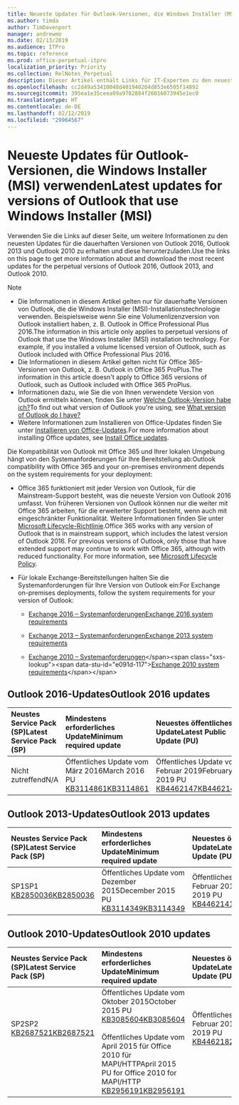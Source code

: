 ```yaml
---
title: Neueste Updates für Outlook-Versionen, die Windows Installer (MSI) verwenden
ms.author: timda
author: TimDavenport
manager: andrewmo
ms.date: 02/13/2019
ms.audience: ITPro
ms.topic: reference
ms.prod: office-perpetual-itpro
localization_priority: Priority
ms.collection: RelNotes_Perpetual
description: Dieser Artikel enthält Links für IT-Experten zu den neuesten Updateinformationen für dauerhafte Versionen von Outlook 2016, Outlook 2013 und Outlook 2010
ms.openlocfilehash: cc2d49a53410048d401940204d853e6505f14892
ms.sourcegitcommit: 395ea1e35ceea09a9782884f26016073945e1ec0
ms.translationtype: HT
ms.contentlocale: de-DE
ms.lasthandoff: 02/12/2019
ms.locfileid: "29964567"
---
```

# <a name="latest-updates-for-versions-of-outlook-that-use-windows-installer-msi"></a><span data-ttu-id="e091d-103">Neueste Updates für Outlook-Versionen, die Windows Installer (MSI) verwenden</span><span class="sxs-lookup"><span data-stu-id="e091d-103">Latest updates for versions of Outlook that use Windows Installer (MSI)</span></span>

<span data-ttu-id="e091d-104">Verwenden Sie die Links auf dieser Seite, um weitere Informationen zu den neuesten Updates für die dauerhaften Versionen von Outlook 2016, Outlook 2013 und Outlook 2010 zu erhalten und diese herunterzuladen.</span><span class="sxs-lookup"><span data-stu-id="e091d-104">Use the links on this page to get more information about and download the most recent updates for the perpetual versions of Outlook 2016, Outlook 2013, and Outlook 2010.</span></span>
  
> [!NOTE]
> - <span data-ttu-id="e091d-p101">Die Informationen in diesem Artikel gelten nur für dauerhafte Versionen von Outlook, die die Windows Installer (MSI)-Installationstechnologie verwenden. Beispielsweise wenn Sie eine Volumenlizenzversion von Outlook installiert haben, z. B. Outlook in Office Professional Plus 2016.</span><span class="sxs-lookup"><span data-stu-id="e091d-p101">The information in this article only applies to perpetual versions of Outlook that use the Windows Installer (MSI) installation technology. For example, if you installed a volume licensed version of Outlook, such as Outlook included with Office Professional Plus 2016.</span></span>
> - <span data-ttu-id="e091d-107">Die Informationen in diesem Artikel gelten nicht für Office 365-Versionen von Outlook, z. B. Outlook in Office 365 ProPlus.</span><span class="sxs-lookup"><span data-stu-id="e091d-107">The information in this article doesn't apply to Office 365 versions of Outlook, such as Outlook included with Office 365 ProPlus.</span></span>
> - <span data-ttu-id="e091d-108">Informationen dazu, wie Sie die von Ihnen verwendete Version von Outlook ermitteln können, finden Sie unter [Welche Outlook-Version habe ich?](https://support.office.com/article/b3a9568c-edb5-42b9-9825-d48d82b2257c)</span><span class="sxs-lookup"><span data-stu-id="e091d-108">To find out what version of Outlook you're using, see [What version of Outlook do I have?](https://support.office.com/article/b3a9568c-edb5-42b9-9825-d48d82b2257c)</span></span>
> - <span data-ttu-id="e091d-109">Weitere Informationen zum Installieren von Office-Updates finden Sie unter [Installieren von Office-Updates](https://support.office.com/article/2ab296f3-7f03-43a2-8e50-46de917611c5).</span><span class="sxs-lookup"><span data-stu-id="e091d-109">For more information about installing Office updates, see [Install Office updates](https://support.office.com/article/2ab296f3-7f03-43a2-8e50-46de917611c5).</span></span> 
  
<span data-ttu-id="e091d-110">Die Kompatibilität von Outlook mit Office 365 und Ihrer lokalen Umgebung hängt von den Systemanforderungen für Ihre Bereitstellung ab:</span><span class="sxs-lookup"><span data-stu-id="e091d-110">Outlook compatibility with Office 365 and your on-premises environment depends on the system requirements for your deployment:</span></span>
  
- <span data-ttu-id="e091d-p102">Office 365 funktioniert mit jeder Version von Outlook, für die Mainstream-Support besteht, was die neueste Version von Outlook 2016 umfasst. Von früheren Versionen von Outlook können nur die weiter mit Office 365 arbeiten, für die erweiterter Support besteht, wenn auch mit eingeschränkter Funktionalität. Weitere Informationen finden Sie unter [Microsoft Lifecycle-Richtlinie](https://support.microsoft.com/lifecycle).</span><span class="sxs-lookup"><span data-stu-id="e091d-p102">Office 365 works with any version of Outlook that is in mainstream support, which includes the latest version of Outlook 2016. For previous versions of Outlook, only those that have extended support may continue to work with Office 365, although with reduced functionality. For more information, see [Microsoft Lifecycle Policy](https://support.microsoft.com/lifecycle).</span></span>
    
- <span data-ttu-id="e091d-114">Für lokale Exchange-Bereitstellungen halten Sie die Systemanforderungen für Ihre Version von Outlook ein:</span><span class="sxs-lookup"><span data-stu-id="e091d-114">For Exchange on-premises deployments, follow the system requirements for your version of Outlook:</span></span>
    
  - [<span data-ttu-id="e091d-115">Exchange 2016 – Systemanforderungen</span><span class="sxs-lookup"><span data-stu-id="e091d-115">Exchange 2016 system requirements</span></span>](https://docs.microsoft.com/Exchange/plan-and-deploy/system-requirements)
    
  - [<span data-ttu-id="e091d-116">Exchange 2013 – Systemanforderungen</span><span class="sxs-lookup"><span data-stu-id="e091d-116">Exchange 2013 system requirements</span></span>](https://docs.microsoft.com/exchange/exchange-2013-system-requirements-exchange-2013-help)
    
  - <span data-ttu-id="e091d-117">[Exchange 2010 – Systemanforderungen](https://docs.microsoft.com/previous-versions/office/exchange-server-2010/aa996719(v=exchg.141))</span><span class="sxs-lookup"><span data-stu-id="e091d-117">[Exchange 2010 system requirements](https://docs.microsoft.com/previous-versions/office/exchange-server-2010/aa996719(v=exchg.141))</span></span>

   
## <a name="outlook-2016-updates"></a><span data-ttu-id="e091d-118">Outlook 2016-Updates</span><span class="sxs-lookup"><span data-stu-id="e091d-118">Outlook 2016 updates</span></span>

|<span data-ttu-id="e091d-119">**Neustes Service Pack (SP)**</span><span class="sxs-lookup"><span data-stu-id="e091d-119">**Latest Service Pack (SP)**</span></span>|<span data-ttu-id="e091d-120">**Mindestens erforderliches Update**</span><span class="sxs-lookup"><span data-stu-id="e091d-120">**Minimum required update**</span></span>|<span data-ttu-id="e091d-121">**Neuestes öffentliches Update**</span><span class="sxs-lookup"><span data-stu-id="e091d-121">**Latest Public Update (PU)**</span></span>|
|:-----|:-----|:-----|
|<span data-ttu-id="e091d-122">Nicht zutreffend</span><span class="sxs-lookup"><span data-stu-id="e091d-122">N/A</span></span>  <br/> |<span data-ttu-id="e091d-123">Öffentliches Update vom März 2016</span><span class="sxs-lookup"><span data-stu-id="e091d-123">March 2016 PU</span></span> <br/>[<span data-ttu-id="e091d-124">KB3114861</span><span class="sxs-lookup"><span data-stu-id="e091d-124">KB3114861</span></span>](https://support.microsoft.com/help/3114861) <br/> |<span data-ttu-id="e091d-125">Öffentliches Update vom Februar 2019</span><span class="sxs-lookup"><span data-stu-id="e091d-125">February 2019 PU</span></span> <br/>[<span data-ttu-id="e091d-126">KB4462147</span><span class="sxs-lookup"><span data-stu-id="e091d-126">KB4462147</span></span>](https://support.microsoft.com/help/4462147) 

## <a name="outlook-2013-updates"></a><span data-ttu-id="e091d-127">Outlook 2013-Updates</span><span class="sxs-lookup"><span data-stu-id="e091d-127">Outlook 2013 updates</span></span>

|<span data-ttu-id="e091d-128">**Neustes Service Pack (SP)**</span><span class="sxs-lookup"><span data-stu-id="e091d-128">**Latest Service Pack (SP)**</span></span>|<span data-ttu-id="e091d-129">**Mindestens erforderliches Update**</span><span class="sxs-lookup"><span data-stu-id="e091d-129">**Minimum required update**</span></span>|<span data-ttu-id="e091d-130">**Neuestes öffentliches Update**</span><span class="sxs-lookup"><span data-stu-id="e091d-130">**Latest Public Update (PU)**</span></span>|
|:-----|:-----|:-----|
|<span data-ttu-id="e091d-131">SP1</span><span class="sxs-lookup"><span data-stu-id="e091d-131">SP1</span></span>  <br/>[<span data-ttu-id="e091d-132">KB2850036</span><span class="sxs-lookup"><span data-stu-id="e091d-132">KB2850036</span></span>](https://go.microsoft.com/fwlink/p/?LinkId=512538) <br/> |<span data-ttu-id="e091d-133">Öffentliches Update vom Dezember 2015</span><span class="sxs-lookup"><span data-stu-id="e091d-133">December 2015 PU</span></span> <br/>[<span data-ttu-id="e091d-134">KB3114349</span><span class="sxs-lookup"><span data-stu-id="e091d-134">KB3114349</span></span>](https://support.microsoft.com/kb/3114349) <br/> |<span data-ttu-id="e091d-135">Öffentliches Update vom Februar 2019</span><span class="sxs-lookup"><span data-stu-id="e091d-135">February 2019 PU</span></span> <br/>[<span data-ttu-id="e091d-136">KB4462141</span><span class="sxs-lookup"><span data-stu-id="e091d-136">KB4462141</span></span>](https://support.microsoft.com/help/4462141)  |
   
## <a name="outlook-2010-updates"></a><span data-ttu-id="e091d-137">Outlook 2010-Updates</span><span class="sxs-lookup"><span data-stu-id="e091d-137">Outlook 2010 updates</span></span>

|<span data-ttu-id="e091d-138">**Neustes Service Pack (SP)**</span><span class="sxs-lookup"><span data-stu-id="e091d-138">**Latest Service Pack (SP)**</span></span>|<span data-ttu-id="e091d-139">**Mindestens erforderliches Update**</span><span class="sxs-lookup"><span data-stu-id="e091d-139">**Minimum required update**</span></span>|<span data-ttu-id="e091d-140">**Neuestes öffentliches Update**</span><span class="sxs-lookup"><span data-stu-id="e091d-140">**Latest Public Update (PU)**</span></span>|
|:-----|:-----|:-----|
|<span data-ttu-id="e091d-141">SP2</span><span class="sxs-lookup"><span data-stu-id="e091d-141">SP2</span></span> <br/>[<span data-ttu-id="e091d-142">KB2687521</span><span class="sxs-lookup"><span data-stu-id="e091d-142">KB2687521</span></span>](https://go.microsoft.com/fwlink/p/?LinkId=512542) <br><br><br><br/> |<span data-ttu-id="e091d-143">Öffentliches Update vom Oktober 2015</span><span class="sxs-lookup"><span data-stu-id="e091d-143">October 2015 PU</span></span> <br/> [<span data-ttu-id="e091d-144">KB3085604</span><span class="sxs-lookup"><span data-stu-id="e091d-144">KB3085604</span></span>](https://support.microsoft.com/kb/3085604) <br/><br/>  <span data-ttu-id="e091d-145">Öffentliches Update vom April 2015 für Office 2010 für MAPI/HTTP</span><span class="sxs-lookup"><span data-stu-id="e091d-145">April 2015 PU for Office 2010 for MAPI/HTTP</span></span> <br/> [<span data-ttu-id="e091d-146">KB2956191</span><span class="sxs-lookup"><span data-stu-id="e091d-146">KB2956191</span></span>](https://support.microsoft.com/de-DE/help/2956191/april-14-2015-update-for-office-2010-kb2956191) <br/> |<span data-ttu-id="e091d-147">Öffentliches Update vom Februar 2019</span><span class="sxs-lookup"><span data-stu-id="e091d-147">February 2019 PU</span></span> <br/>[<span data-ttu-id="e091d-148">KB4462182</span><span class="sxs-lookup"><span data-stu-id="e091d-148">KB4462182</span></span>](https://support.microsoft.com/help/4462182) <br><br><br><br/>|
   


